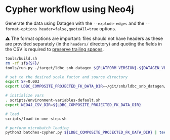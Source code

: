 # Cypher workflow using Neo4j

Generate the data using Datagen with the `--explode-edges` and the `--format-options header=false,quoteAll=true` options.

:warning: The format options are important: files should not have headers as these are provided separately (in the `headers/` directory) and quoting the fields in the CSV is required to [preserve trailing spaces](https://neo4j.com/docs/operations-manual/4.2/tools/neo4j-admin-import/#import-tool-header-format).

```bash
tools/build.sh
rm -rf sf${SF}/
tools/run.py ./target/ldbc_snb_datagen_${PLATFORM_VERSION}-${DATAGEN_VERSION}.jar -- --format csv --scale-factor ${SF} --mode bi --explode-edges --format-options header=false,quoteAll=true --output-dir ${SF} 2>&1 | tee log
```

```bash
# set to the desired scale factor and source directory
export SF=0.003
export LDBC_COMPOSITE_PROJECTED_FK_DATA_DIR=~/git/snb/ldbc_snb_datagen/sf${SF}/csv/bi/composite-projected-fk/

# initialize vars
. scripts/environment-variables-default.sh
export NEO4J_CSV_DIR=${LDBC_COMPOSITE_PROJECTED_FK_DATA_DIR}

# load
scripts/load-in-one-step.sh

# perform microbatch loading
python3 batches-cypher.py ${LDBC_COMPOSITE_PROJECTED_FK_DATA_DIR} | tee my.log
```
